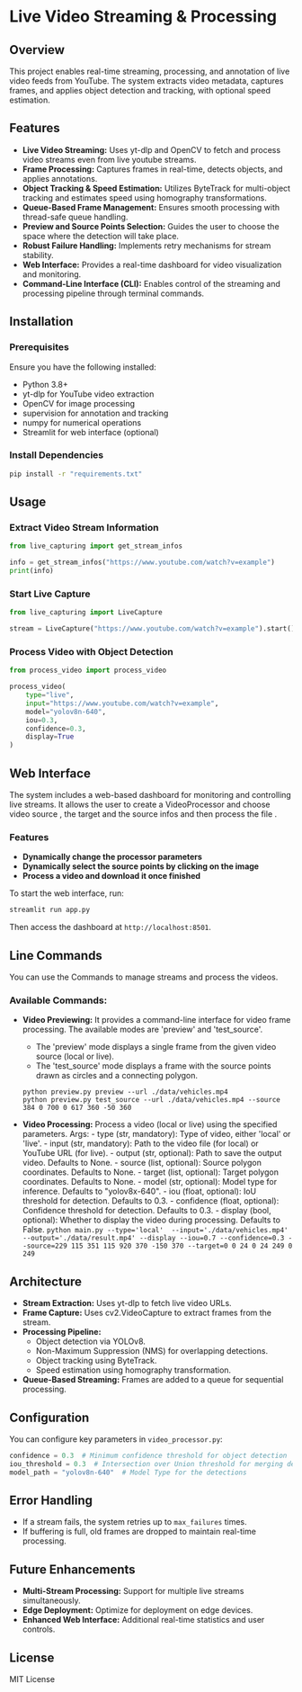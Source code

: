 # Live Video Streaming & Processing

## Overview

This project enables real-time streaming, processing, and annotation of live video feeds from YouTube. The system extracts video metadata, captures frames, and applies object detection and tracking, with optional speed estimation.

## Features

- **Live Video Streaming:** Uses yt-dlp and OpenCV to fetch and process video streams even from live youtube streams.
- **Frame Processing:** Captures frames in real-time, detects objects, and applies annotations.
- **Object Tracking & Speed Estimation:** Utilizes ByteTrack for multi-object tracking and estimates speed using homography transformations.
- **Queue-Based Frame Management:** Ensures smooth processing with thread-safe queue handling.
- **Preview and Source Points Selection:** Guides the user to choose the space where the detection will take place.
- **Robust Failure Handling:** Implements retry mechanisms for stream stability.
- **Web Interface:** Provides a real-time dashboard for video visualization and monitoring.
- **Command-Line Interface (CLI):** Enables control of the streaming and processing pipeline through terminal commands.

## Installation

### Prerequisites

Ensure you have the following installed:

- Python 3.8+
- yt-dlp for YouTube video extraction
- OpenCV for image processing
- supervision for annotation and tracking
- numpy for numerical operations
- Streamlit for web interface (optional)

### Install Dependencies

```bash
pip install -r "requirements.txt"
```


## Usage

### Extract Video Stream Information

```python
from live_capturing import get_stream_infos

info = get_stream_infos("https://www.youtube.com/watch?v=example")
print(info)
```

### Start Live Capture

```python
from live_capturing import LiveCapture

stream = LiveCapture("https://www.youtube.com/watch?v=example").start()
```

### Process Video with Object Detection

```python
from process_video import process_video

process_video(
    type="live",
    input="https://www.youtube.com/watch?v=example",
    model="yolov8n-640",
    iou=0.3,
    confidence=0.3,
    display=True
)
```

## Web Interface

The system includes a web-based dashboard for monitoring and controlling live streams. It allows the user to create a VideoProcessor and choose video source , the target and the source infos and then process the file .

### Features
- **Dynamically change the processor parameters**
- **Dynamically select the source points by clicking on the image**
- **Process a video and download it once finished**


To start the web interface, run:

```bash
streamlit run app.py
```

Then access the dashboard at `http://localhost:8501`.

## Line Commands

You can use the Commands to manage streams and process the videos. 

### Available Commands:

- **Video Previewing:**
It provides a command-line interface for video frame processing. The
    available modes are 'preview' and 'test_source'. 
    - The 'preview' mode displays a
    single frame from the given video source (local or live). 
    - The 'test_source'
    mode displays a frame with the source points drawn as circles and a connecting
    polygon.
    ```
    python preview.py preview --url ./data/vehicles.mp4
    python preview.py test_source --url ./data/vehicles.mp4 --source 384 0 700 0 617 360 -50 360
    ```

- **Video Processing:**
    Process a video (local or live) using the specified parameters.
    Args:
        - type (str, mandatory): Type of video, either 'local' or 'live'.
        - input (str, mandatory): Path to the video file (for local) or YouTube URL (for live).
        - output (str, optional): Path to save the output video. Defaults to None.
        - source (list, optional): Source polygon coordinates. Defaults to None.
        - target (list, optional): Target polygon coordinates. Defaults to None.
        - model (str, optional): Model type for inference. Defaults to "yolov8x-640".
        - iou (float, optional): IoU threshold for detection. Defaults to 0.3.
        - confidence (float, optional): Confidence threshold for detection. Defaults to 0.3.
        - display (bool, optional): Whether to display the video during processing. Defaults to False.
      ```
      python main.py --type='local'  --input='./data/vehicles.mp4' --output='./data/result.mp4' --display --iou=0.7 --confidence=0.3 --source=229 115 351 115 920 370 -150 370 --target=0 0 24 0 24 249 0 249
      ```

## Architecture

- **Stream Extraction:** Uses yt-dlp to fetch live video URLs.
- **Frame Capture:** Uses cv2.VideoCapture to extract frames from the stream.
- **Processing Pipeline:**
  - Object detection via YOLOv8.
  - Non-Maximum Suppression (NMS) for overlapping detections.
  - Object tracking using ByteTrack.
  - Speed estimation using homography transformation.
- **Queue-Based Streaming:** Frames are added to a queue for sequential processing.

## Configuration

You can configure key parameters in `video_processor.py`:

```python
confidence = 0.3  # Minimum confidence threshold for object detection
iou_threshold = 0.3  # Intersection over Union threshold for merging detections
model_path = "yolov8n-640"  # Model Type for the detections
```

## Error Handling

- If a stream fails, the system retries up to `max_failures` times.
- If buffering is full, old frames are dropped to maintain real-time processing.

## Future Enhancements

- **Multi-Stream Processing:** Support for multiple live streams simultaneously.
- **Edge Deployment:** Optimize for deployment on edge devices.
- **Enhanced Web Interface:** Additional real-time statistics and user controls.

## License

MIT License





